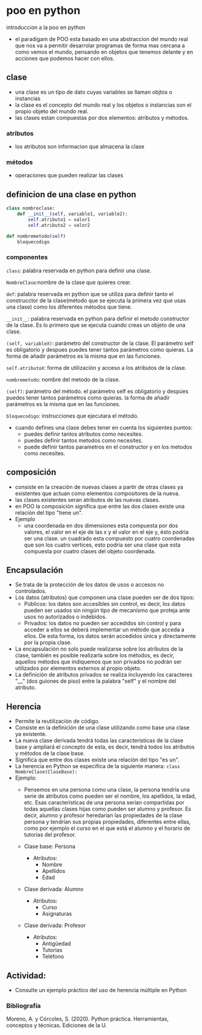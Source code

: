 # poo en python
introduccion a la poo en python

- el paradigam de POO esta basado en una abstraccion del mundo real que nos va a permitir desarrolar programas de forma mas cercana a como vemos el mundo, pensando en objetos que tenemos delante y en acciones que podemos hacer con ellos.

## clase

- una clase es un tipo de dato cuyas variables se llaman objtos o instancias
- la clase es el concepto del mundo real y los objetos o instancias son el propio objeto del mundo real.
- las clases estan compuestas por dos elementos: atributos y métodos.

### atributos 
- los atributos son informacion que almacena la clase

### métodos
- operaciones que pueden realizar las clases

## definicion de una clase en python 
```python
class nombreclase: 
    def __init__(self, variable1, variable2): 
        self.atributo1 = valor1 
        self.atributo2 = valor2 

def nombremetodo(self) 
    bloquecodigo 
```

### componentes


```class```: palabra reservada en python para definir una clase.

```NombreClase```:nombre de la clase que quieres crear.

```def```: palabra reservada en python que se utiliza para definir tanto el construcctor de la clase(método que se ejecuta la primera vez que usas una clase) como los diferentes métodos que tiene.

```__init__```: palabra reservada en python para definir el metodo constructor de la clase. Es lo primero que se ejecuta cuando creas un objeto de una clase.

```(self, variableX)```: parámetro del constructor de la clase. El parámetro self es obligatorio y despues puedes tener tantos parámetros como quieras. La forma de añadir parámetros es la misma que en las funciones.

```self.atributoX```: forma de utilización y acceso a los atributos de la clase.

```nombremetodo```: nombre del metodo de la clase.

```(self)```: parámetro del método. el parámetro self es obligatorio y despúes puedes tener tantos parámetros como quieras. la forma de añadir parámetros es la misma que en las funciones.

```bloquecodigo```: instrucciones que ejecutara el método.

- cuando defines una clase debes tener en cuenta los siguientes puntos:
  - puedes definir tantos atributos como necesites.
  - puedes definir tantos metodos como necesites.
  - puede definir tantos parametros en el constructor y en los metodos como necesites.

## composición
- consiste en la creación de nuevas clases a partir de otras clases ya existentes que actuan como elementos compositores de la nueva.
- las clases existentes seran atributos de las nuevas clases.
- en POO la composición significa que entre las dos clases existe una relación del tipo "tiene un".
- Ejemplo
    - una coordenada en dos dimensiones esta compuesta por dos valores, el valor en el eje de las x y el valor en el eje y, ésto podria ser una clase. un cuadrado esta compuesto por cuatro coordenadas que son los cuatro vertices, esto podria ser una clase que esta compuesta por cuatro clases del objeto coordenada.


## Encapsulación
- Se trata de la protección de los datos de usos o accesos no controlados.
- Los datos (atributos) que componen una clase pueden ser de dos tipos:
    - Públicos:  los datos son accesibles sin control, es decir, los datos pueden ser usados sin ningún tipo de mecanismo que proteja ante usos no autorizados o indebidos.
    - Privados: los datos no pueden ser accedidos sin control y para acceder a ellos se deberá implementar un método que acceda a ellos.  De esta forma, los datos serán accedidos única y directamente por la propia clase.
- La encapsulación no solo puede realizarse sobre los atributos de la clase, también es posible realizarla sobre los métodos, es decir, aquellos métodos que indiquemos que son privados no podrán ser utilizados por elementos externos al propio objeto.
- La definición de atributos privados se realiza incluyendo los caracteres "__" (dos guiones de piso) entre la palabra "self" y el nombre del atributo.

## Herencia
- Permite la reutilización de código.
- Consiste en la definición de una clase utilizando como base una clase ya existente.
- La nueva clase derivada tendrá todas las caracteristicas de la clase base y ampliará el concepto de esta, es decir, tendrá todos los atributos y métodos de la clase base.
- Significa que entre dos clases existe una relación del tipo "es un".
- La herencia en Python se especifica de la siguiente manera: ```class NombreClase(ClaseBase):```
- Ejemplo:
    - Pensemos en una persona como una clase, la persona tendría una serie de atributos como pueden ser el nombre, los apellidos, la edad, etc.  Esas características de una persona serían compartidas por todas aquellas clases hijas como pueden ser alumno y profesor.  Es decir, alumno y profesor heredarían las propiedades de la clase persona y tendrían sus propias propiedades, diferentes entre ellas, como por ejemplo el curso en el que está el alumno y el horario de tutorias del profesor.

    - Clase base: Persona
        - Atributos:
            - Nombre
            - Apellidos
            - Edad

    - Clase derivada: Alumno
        - Atributos:
            - Curso
            - Asignaturas
    
    - Clase derivada: Profesor
        - Atributos:
            - Antigüedad
            - Tutorias
            - Teléfono

## Actividad:
- Consulte un ejemplo práctico del uso de herencia múltiple en Python

### Bibliografía
Moreno, A. y Córcoles, S.  (2020).  Python práctica.  Herramientas, conceptos y técnicas.  Ediciones de la U.

